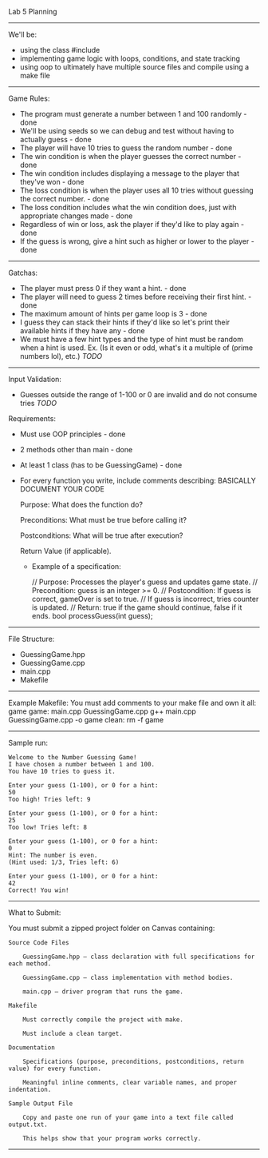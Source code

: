 Lab 5 Planning

---------------------------------------------------------------------------------------------------------------------------------------------------------------------------

We'll be:
- using the class #include <random>
- implementing game logic with loops, conditions, and state tracking
- using oop to ultimately have multiple source files and compile using a make file

---------------------------------------------------------------------------------------------------------------------------------------------------------------------------

Game Rules:
- The program must generate a number between 1 and 100 randomly - done
- We'll be using seeds so we can debug and test without having to actually guess - done
- The player will have 10 tries to guess the random number - done
- The win condition is when the player guesses the correct number - done
- The win condition includes displaying a message to the player that they've won - done
- The loss condition is when the player uses all 10 tries without guessing the correct number. - done
- The loss condition includes what the win condition does, just with appropriate changes made - done
- Regardless of win or loss, ask the player if they'd like to play again - done
- If the guess is wrong, give a hint such as higher or lower to the player - done

---------------------------------------------------------------------------------------------------------------------------------------------------------------------------

Gatchas:
- The player must press 0 if they want a hint. - done
- The player will need to guess 2 times before receiving their first hint. - done
- The maximum amount of hints per game loop is 3 - done
- I guess they can stack their hints if they'd like so let's print their available hints if they have any - done
- We must have a few hint types and the type of hint must be random when a hint is used. Ex. (Is it even or odd, what's it a multiple of (prime numbers lol), etc.) *TODO*

---------------------------------------------------------------------------------------------------------------------------------------------------------------------------

Input Validation:
- Guesses outside the range of 1-100 or 0 are invalid and do not consume tries *TODO*

Requirements:
- Must use OOP principles - done
- 2 methods other than main - done
- At least 1 class (has to be GuessingGame) - done
- For every function you write, include comments describing: BASICALLY DOCUMENT YOUR CODE

    Purpose: What does the function do?

    Preconditions: What must be true before calling it?

    Postconditions: What will be true after execution?

    Return Value (if applicable).

    - Example of a specification:

        // Purpose: Processes the player's guess and updates game state.
        // Precondition: guess is an integer >= 0.
        // Postcondition: If guess is correct, gameOver is set to true.
        //                If guess is incorrect, tries counter is updated.
        // Return: true if the game should continue, false if it ends.
        bool processGuess(int guess);

---------------------------------------------------------------------------------------------------------------------------------------------------------------------------

File Structure:
- GuessingGame.hpp
- GuessingGame.cpp
- main.cpp
- Makefile

---------------------------------------------------------------------------------------------------------------------------------------------------------------------------

Example Makefile: You must add comments to your make file and own it
all: game
game: main.cpp GuessingGame.cpp
g++ main.cpp GuessingGame.cpp -o game
clean:
rm -f game

---------------------------------------------------------------------------------------------------------------------------------------------------------------------------

Sample run:

    Welcome to the Number Guessing Game!
    I have chosen a number between 1 and 100.
    You have 10 tries to guess it.

    Enter your guess (1-100), or 0 for a hint:
    50
    Too high! Tries left: 9

    Enter your guess (1-100), or 0 for a hint:
    25
    Too low! Tries left: 8

    Enter your guess (1-100), or 0 for a hint:
    0
    Hint: The number is even.
    (Hint used: 1/3, Tries left: 6)

    Enter your guess (1-100), or 0 for a hint:
    42
    Correct! You win!

---------------------------------------------------------------------------------------------------------------------------------------------------------------------------

What to Submit:

You must submit a zipped project folder on Canvas containing:

    Source Code Files

        GuessingGame.hpp – class declaration with full specifications for each method.

        GuessingGame.cpp – class implementation with method bodies.

        main.cpp – driver program that runs the game.

    Makefile

        Must correctly compile the project with make.

        Must include a clean target.

    Documentation

        Specifications (purpose, preconditions, postconditions, return value) for every function.

        Meaningful inline comments, clear variable names, and proper indentation.

    Sample Output File 

        Copy and paste one run of your game into a text file called output.txt.

        This helps show that your program works correctly.

---------------------------------------------------------------------------------------------------------------------------------------------------------------------------
